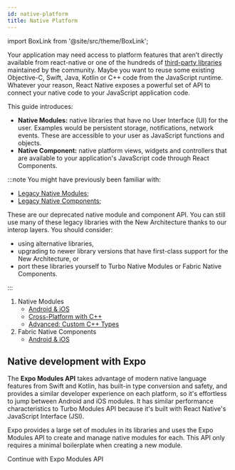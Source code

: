 ```yaml
---
id: native-platform
title: Native Platform
---
```


import BoxLink from '@site/src/theme/BoxLink';

Your application may need access to platform features that aren’t directly available from react-native or one of the hundreds of [third-party libraries](https://reactnative.directory/) maintained by the community. Maybe you want to reuse some existing Objective-C, Swift, Java, Kotlin or C++ code from the JavaScript runtime. Whatever your reason, React Native exposes a powerful set of API to connect your native code to your JavaScript application code.

This guide introduces:

- **Native Modules:** native libraries that have no User Interface (UI) for the user. Examples would be persistent storage, notifications, network events. These are accessible to your user as JavaScript functions and objects.
- **Native Component:** native platform views, widgets and controllers that are available to your application's JavaScript code through React Components.

:::note
You might have previously been familiar with:

- [Legacy Native Modules](./legacy/native-modules-intro);
- [Legacy Native Components](./legacy/native-components-android);

These are our deprecated native module and component API. You can still use many of these legacy libraries with the New Architecture thanks to our interop layers. You should consider:

- using alternative libraries,
- upgrading to newer library versions that have first-class support for the New Architecture, or
- port these libraries yourself to Turbo Native Modules or Fabric Native Components.

:::

1. Native Modules
   - [Android & iOS](turbo-native-modules.md)
   - [Cross-Platform with C++](the-new-architecture/pure-cxx-modules.md)
   - [Advanced: Custom C++ Types](the-new-architecture/custom-cxx-types.md)
2. Fabric Native Components
   - [Android & iOS](fabric-native-components.md)

## Native development with Expo

The **Expo Modules API** takes advantage of modern native language features from Swift and Kotlin, has built-in type conversion and safety, and provides a similar developer experience on each platform, so it's effortless to jump between Android and iOS modules. It has similar performance characteristics to Turbo Modules API because it's built with React Native's JavaScript Interface (JSI).

Expo provides a large set of modules in its libraries and uses the Expo Modules API to create and manage native modules for each. This API only requires a minimal boilerplate when creating a new module.

<BoxLink href="https://docs.expo.dev/modules/get-started/">Continue with Expo Modules API</BoxLink>
